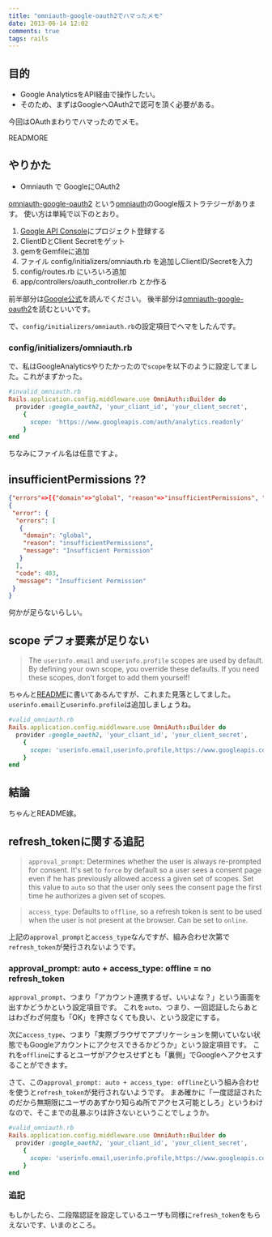 ```yaml
---
title: "omniauth-google-oauth2でハマったメモ"
date: 2013-06-14 12:02
comments: true
tags: rails
---
```


## 目的

* Google AnalyticsをAPI経由で操作したい。
* そのため、まずはGoogleへOAuth2で認可を頂く必要がある。

今回はOAuthまわりでハマったのでメモ。

READMORE

## やりかた

* Omniauth で GoogleにOAuth2

[omniauth-google-oauth2](https://github.com/zquestz/omniauth-google-oauth2) という[omniauth]()のGoogle版ストラテジーがあります。
使い方は単純で以下のとおり。

1. [Google API Console](https://code.google.com/apis/console/)にプロジェクト登録する
2. ClientIDとClient Secretをゲット
3. gemをGemfileに追加
4. ファイル config/initializers/omniauth.rb を追加しClientID/Secretを入力
5. config/routes.rb にいろいろ追加
6. app/controllers/oauth_controller.rb とか作る

前半部分は[Google公式](https://developers.google.com/accounts/docs/OAuth2?hl=ja)を読んでください。
後半部分は[omniauth-google-oauth2](https://github.com/zquestz/omniauth-google-oauth2)を読むといいです。

で、`config/initializers/omniauth.rb`の設定項目でヘマをしたんです。

### config/initializers/omniauth.rb

で、私はGoogleAnalyticsやりたかったので`scope`を以下のように設定してました。これがまずかった。

``` ruby
#invalid_omniauth.rb
Rails.application.config.middleware.use OmniAuth::Builder do
  provider :google_oauth2, 'your_cliant_id', 'your_client_secret',
    {
      scope: 'https://www.googleapis.com/auth/analytics.readonly'
    }
end
```

ちなみにファイル名は任意ですよ。

## insufficientPermissions ??

``` json
{"errors"=>[{"domain"=>"global", "reason"=>"insufficientPermissions", "message"=>"Insufficient Permission"}], "code"=>403, "message"=>"Insufficient Permission"}:
{
 "error": {
  "errors": [
   {
    "domain": "global",
    "reason": "insufficientPermissions",
    "message": "Insufficient Permission"
   }
  ],
  "code": 403,
  "message": "Insufficient Permission"
 }
}
```

何かが足らないらしい。

## scope デフォ要素が足りない

> The `userinfo.email` and `userinfo.profile` scopes are used by default. By defining your own scope, you override these defaults. If you need these scopes, don't forget to add them yourself!

ちゃんと[README](https://github.com/zquestz/omniauth-google-oauth2)に書いてあるんですが、これまた見落としてました。
`userinfo.email`と`userinfo.profile`は追加しましょうね。

``` ruby
#valid_omniauth.rb
Rails.application.config.middleware.use OmniAuth::Builder do
  provider :google_oauth2, 'your_cliant_id', 'your_client_secret',
    {
      scope: 'userinfo.email,userinfo.profile,https://www.googleapis.com/auth/analytics.readonly'
    }
end
```

## 結論

ちゃんとREADME嫁。

## refresh_tokenに関する追記

> `approval_prompt`: Determines whether the user is always re-prompted for consent. It's set to `force` by default so a user sees a consent page even if he has previously allowed access a given set of scopes. Set this value to `auto` so that the user only sees the consent page the first time he authorizes a given set of scopes.

> `access_type`: Defaults to `offline`, so a refresh token is sent to be used when the user is not present at the browser. Can be set to `online`.

上記の`approval_prompt`と`access_type`なんですが、組み合わせ次第で`refresh_token`が発行されないようです。

### approval_prompt: auto + access_type: offline = no refresh_token

`approval_prompt`、つまり「アカウント連携するぜ、いいよな？」という画面を出すかどうかという設定項目です。
これを`auto`、つまり、一回認証したらあとはわざわざ何度も「OK」を押さなくても良い、という設定にする。

次に`access_type`、つまり「実際ブラウザでアプリケーションを開いていない状態でもGoogleアカウントにアクセスできるかどうか」という設定項目です。
これを`offline`にするとユーザがアクセスせずとも「裏側」でGoogleへアクセスすることができます。

さて、この`approval_prompt: auto + access_type: offline`という組み合わせを使うと`refresh_token`が発行されないようです。
まあ確かに「一度認証されたのだから無期限にユーザのあずかり知らぬ所でアクセス可能としろ」というわけなので、そこまでの乱暴ぶりは許さないということでしょうか。

``` ruby
#valid_omniauth.rb
Rails.application.config.middleware.use OmniAuth::Builder do
  provider :google_oauth2, 'your_cliant_id', 'your_client_secret',
    {
      scope: 'userinfo.email,userinfo.profile,https://www.googleapis.com/auth/analytics.readonly'
    }
end
```

### 追記

もしかしたら、二段階認証を設定しているユーザも同様に`refresh_token`をもらえないです、いまのところ。


